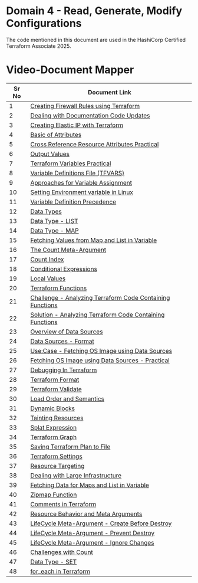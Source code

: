 # Domain 4 - Read, Generate, Modify Configurations

The code mentioned in this document are used in the HashiCorp Certified Terraform Associate 2025.


# Video-Document Mapper

| Sr No | Document Link |
| ------ | ------ |
| 1 | [Creating Firewall Rules using Terraform][PlDa] |
| 2 | [Dealing with Documentation Code Updates][PlDb] |
| 3 | [Creating Elastic IP with Terraform][PlDc] |
| 4 | [Basic of Attributes][PlDd] |
| 5 | [Cross Reference Resource Attributes Practical][PlDe] |
| 6 | [Output Values][PlDf] |
| 7 | [Terraform Variables Practical][PlDg] |
| 8 | [Variable Definitions File (TFVARS)][PlDh] |
| 9 | [Approaches for Variable Assignment][PlDi] |
| 10 | [Setting Environment variable in Linux][PlDj] |
| 11 | [Variable Definition Precedence][PlDk] |
| 12 | [Data Types][PlDl] |
| 13 | [Data Type - LIST][PlDm] |
| 14 | [Data Type - MAP][PlDn] |
| 15 | [Fetching Values from Map and List in Variable][PlDn2] |
| 16 | [The Count Meta-Argument][PlDo] |
| 17 | [Count Index][PlDo1] |
| 18 | [Conditional Expressions][PlDp] |
| 19 | [Local Values][PlDq] |
| 20 | [Terraform Functions][PlDr] |
| 21 | [Challenge - Analyzing Terraform Code Containing Functions][PlDr2] |
| 22 | [Solution - Analyzing Terraform Code Containing Functions][PlDr3] |
| 23 | [Overview of Data Sources][PlDs] |
| 24 | [Data Sources - Format][PlDs1] |
| 25 | [Use:Case - Fetching OS Image using Data Sources][PlDs2] |
| 26 | [Fetching OS Image using Data Sources - Practical][PlDs3] |
| 27 | [Debugging In Terraform][PlDt] |
| 28 | [Terraform Format][PlDu] |
| 29 | [Terraform Validate][PlDv] |
| 30 | [Load Order and Semantics][PlDw] |
| 31 | [Dynamic Blocks][PlDx] |
| 32 | [Tainting Resources][PlDy] |
| 33 | [Splat Expression][PlDz] |
| 34 | [Terraform Graph][PlEa] |
| 35 | [Saving Terraform Plan to File][PlEb] |
| 36 | [Terraform Settings][PlEc] |
| 37 | [Resource Targeting][PlEc2] |
| 38 | [Dealing with Large Infrastructure][PlEe] |
| 39 | [Fetching Data for Maps and List in Variable][PlEf] |
| 40 | [Zipmap Function][PlEg] |
| 41 | [Comments in Terraform][PlEh] |
| 42 | [Resource Behavior and Meta Arguments][PlEi] |
| 43 | [LifeCycle Meta-Argument - Create Before Destroy][PlEj] |
| 44 | [LifeCycle Meta-Argument - Prevent Destroy][PlEk] |
| 45 | [LifeCycle Meta-Argument - Ignore Changes][PlEl] |
| 46 | [Challenges with Count][PlEm] |
| 47 | [Data Type - SET ][PlEn] |
| 48 | [for_each in Terraform][PlEo] |

[PlDa]: <./firewall.md>
[PlDb]: <./doc-code-changes.md>
[PlDc]: <./eip.md>
[PlDd]: <./attributes.md>
[PlDe]: <./cross-reference-attributes.md>
[PlDf]: <./output-values.md>
[PlDg]: <./terraform-variables.md>
[PlDh]: <./tfvars.md>
[PlDi]: <./variable-assignment.md>
[PlDj]: <./env-variable-assignment.md>
[PlDk]: <./variable-precedence.md>
[PlDl]: <./data-types.md>
[PlDm]: <./list-data-type.md>
[PlDn]: <./map-data-type.md>
[PlDn2]: <./fetch-values-variables.tf>
[PlDo]: <./count.md>
[PlDo1]: <./count-index.md>
[PlDp]: <./conditional-expression.md>
[PlDq]: <./local-values.md>
[PlDr]: <./functions.md>
[PlDr2]: <./challenge-functions.md>
[PlDr3]: <./solution-functions.md>
[PlDs]: <./data-sources.md>
[PlDs1]: <./data-source-format.md>
[PlDs2]: <./fetch-ami-data-source-usecase.md>
[PlDs3]: <./fetch-ami-data-source-practical.md>
[PlDt]: <./debugging.md>
[PlDu]: <./terraform-format.md>
[PlDv]: <./terraform-validate.md>
[PlDw]: <./load-order.md> 
[PlDx]: <./dynamic-block.md>
[PlDy]: <./taint.md>
[PlDz]: <./splat-expression.md>
[PlEa]: <./graph.md>
[PlEb]: <./plan-to-file.md>
[PlEc]: <./settings.md>
[PlEc2]: <./resource-target.md>
[PlEe]: <./large-infra.md>
[PlEf]: <./fetch-values-variables.tf>
[PlEg]: <./zipmap.md>
[PlEh]: <./tf-comments.tf>
[PlEi]: <./meta-argument.md>
[PlEj]: <./create-before-destroy.md>
[PlEk]: <./prevent-destroy.md>
[PlEl]: <./ignore-changes.md>
[PlEm]: <./challenge-count.md>
[PlEn]: <./data-type-set.md>
[PlEo]: <./for_each.md>

